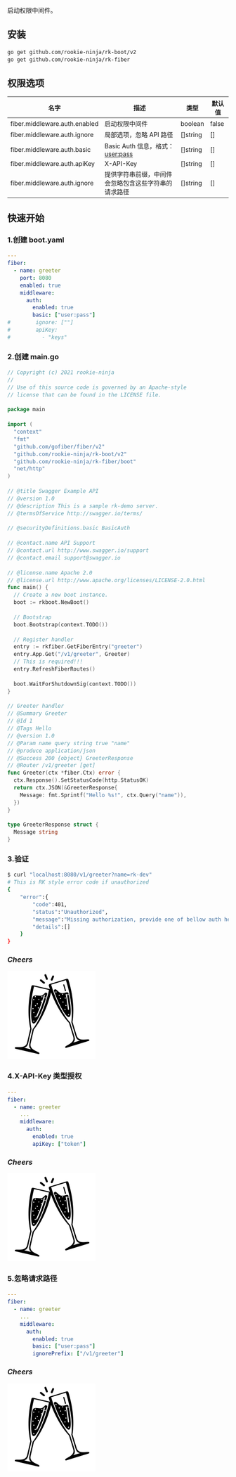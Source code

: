 启动权限中间件。

## 安装
```bash
go get github.com/rookie-ninja/rk-boot/v2
go get github.com/rookie-ninja/rk-fiber
```

## 权限选项
| 名字                          | 描述                           | 类型       | 默认值   |
|-----------------------------|------------------------------|----------|-------|
| fiber.middleware.auth.enabled | 启动权限中间件                      | boolean  | false |
| fiber.middleware.auth.ignore  | 局部选项，忽略 API 路径               | []string | []    |
| fiber.middleware.auth.basic   | Basic Auth 信息，格式：<user:pass> | []string | []    |
| fiber.middleware.auth.apiKey  | X-API-Key                    | []string | []    |
| fiber.middleware.auth.ignore  | 提供字符串前缀，中间件会忽略包含这些字符串的请求路径   | []string | []    |

## 快速开始
### 1.创建 boot.yaml
```yaml
---
fiber:
  - name: greeter
    port: 8080
    enabled: true
    middleware:
      auth:
        enabled: true
        basic: ["user:pass"]
#        ignore: [""]
#        apiKey:
#          - "keys"
```

### 2.创建 main.go
```go
// Copyright (c) 2021 rookie-ninja
//
// Use of this source code is governed by an Apache-style
// license that can be found in the LICENSE file.

package main

import (
  "context"
  "fmt"
  "github.com/gofiber/fiber/v2"
  "github.com/rookie-ninja/rk-boot/v2"
  "github.com/rookie-ninja/rk-fiber/boot"
  "net/http"
)

// @title Swagger Example API
// @version 1.0
// @description This is a sample rk-demo server.
// @termsOfService http://swagger.io/terms/

// @securityDefinitions.basic BasicAuth

// @contact.name API Support
// @contact.url http://www.swagger.io/support
// @contact.email support@swagger.io

// @license.name Apache 2.0
// @license.url http://www.apache.org/licenses/LICENSE-2.0.html
func main() {
  // Create a new boot instance.
  boot := rkboot.NewBoot()

  // Bootstrap
  boot.Bootstrap(context.TODO())

  // Register handler
  entry := rkfiber.GetFiberEntry("greeter")
  entry.App.Get("/v1/greeter", Greeter)
  // This is required!!!
  entry.RefreshFiberRoutes()

  boot.WaitForShutdownSig(context.TODO())
}

// Greeter handler
// @Summary Greeter
// @Id 1
// @Tags Hello
// @version 1.0
// @Param name query string true "name"
// @produce application/json
// @Success 200 {object} GreeterResponse
// @Router /v1/greeter [get]
func Greeter(ctx *fiber.Ctx) error {
  ctx.Response().SetStatusCode(http.StatusOK)
  return ctx.JSON(&GreeterResponse{
    Message: fmt.Sprintf("Hello %s!", ctx.Query("name")),
  })
}

type GreeterResponse struct {
  Message string
}
```

### 3.验证
```bash
$ curl "localhost:8080/v1/greeter?name=rk-dev"
# This is RK style error code if unauthorized
{
    "error":{
        "code":401,
        "status":"Unauthorized",
        "message":"Missing authorization, provide one of bellow auth header:[Basic Auth]",
        "details":[]
    }
}
```

### _**Cheers**_
![](../../../../img/user-guide/cheers.png)

### 4.X-API-Key 类型授权
```yaml
---
fiber:
  - name: greeter
    ...
    middleware:
      auth:
        enabled: true
        apiKey: ["token"]
```

### _**Cheers**_
![](../../../../img/user-guide/cheers.png)

### 5.忽略请求路径
```yaml
---
fiber:
  - name: greeter
    ...
    middleware:
      auth:
        enabled: true
        basic: ["user:pass"]
        ignorePrefix: ["/v1/greeter"]
```

### _**Cheers**_
![](../../../../img/user-guide/cheers.png)